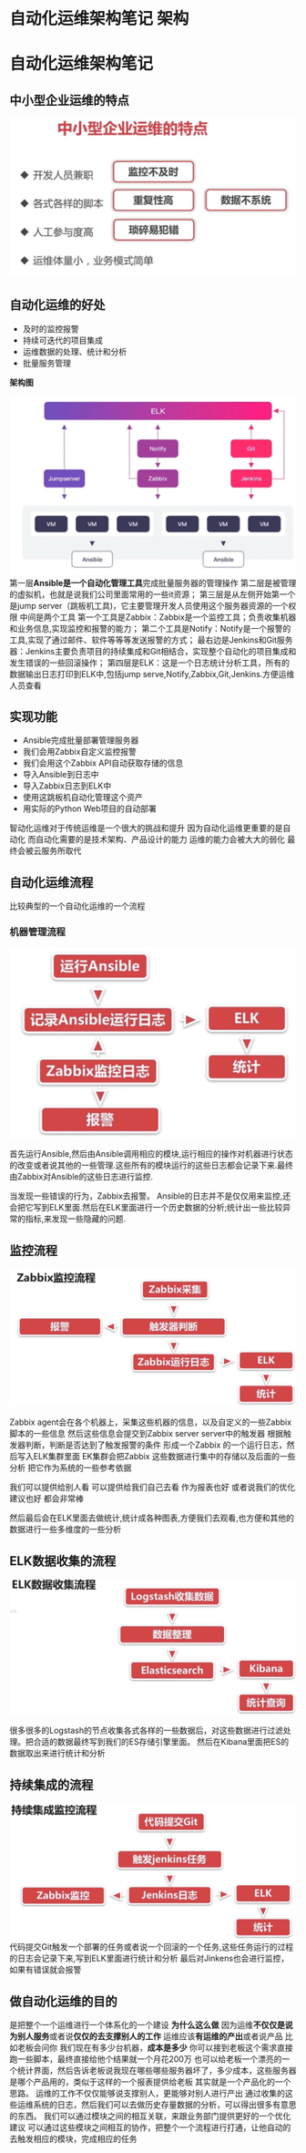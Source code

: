 # 自动化运维架构笔记 架构


# 自动化运维架构笔记

## 中小型企业运维的特点

![image-20221129221512935](../../images/自动化运维架构笔记-架构/image-20221129221512935.png)

## 自动化运维的好处

- 及时的监控报警
- 持续可迭代的项目集成
- 运维数据的处理、统计和分析
- 批量服务管理

**架构图**

![image-20221129221922965](../../images/自动化运维架构笔记-架构/image-20221129221922965.png)
第一层**Ansible是一个自动化管理工具**完成批量服务器的管理操作
第二层是被管理的虚拟机，也就是说我们公司里面常用的一些it资源；
第三层是从左侧开始第一个是jump server（跳板机工具)，它主要管理开发人员使用这个服务器资源的一个权限
中间是两个工具
第一个工具是Zabbix：Zabbix是一个监控工具；负责收集机器和业务信息,实现监控和报警的能力；
第二个工具是Notify：Notify是一个报警的工具,实现了通过邮件、软件等等等发送报警的方式；
最右边是Jenkins和Git服务器：Jenkins主要负责项目的持续集成和Git相结合，实现整个自动化的项目集成和发生错误的一些回滚操作；
第四层是ELK：这是一个日志统计分析工具，所有的数据输出日志打印到ELK中,包括jump serve,Notify,Zabbix,Git,Jenkins.方便运维人员查看

## 实现功能

- Ansible完成批量部署管理服务器
- 我们会用Zabbix自定义监控报警
- 我们会用这个Zabbix API自动获取存储的信息
- 导入Ansible到日志中
- 导入Zabbix日志到ELK中
- 使用这跳板机自动化管理这个资产
- 用实际的Python Web项目的自动部署

智动化运维对于传统运维是一个很大的挑战和提升
因为自动化运维更重要的是自动化
而自动化需要的是技术架构、产品设计的能力
运维的能力会被大大的弱化
最终会被云服务所取代

## 自动化运维流程

比较典型的一个自动化运维的一个流程

### 机器管理流程

![image-20221129224728316](../../images/自动化运维架构笔记-架构/image-20221129224728316.png)

首先运行Ansible,然后由Ansible调用相应的模块,运行相应的操作对机器进行状态的改变或者说其他的一些管理.这些所有的模块运行的这些日志都会记录下来.最终由Zabbix对Ansible的这些日志进行监控.

当发现一些错误的行为，Zabbix去报警。
Ansible的日志并不是仅仅用来监控,还会把它写到ELK里面.然后在ELK里面进行一个历史数据的分析;统计出一些比较异常的指标,来发现一些隐藏的问题.

## **监控流程**

![image-20221129225923712](../../images/自动化运维架构笔记-架构/image-20221129225923712.png)

Zabbix agent会在各个机器上，采集这些机器的信息，以及自定义的一些Zabbix脚本的一些信息
然后这些信息会提交到Zabbix server
server中的触发器 根据触发器判断，判断是否达到了触发报警的条件
形成一个Zabbix 的一个运行日志，然后写入ELK集群里面
EK集群会把Zabbix 这些数据进行集中的存储以及后面的一些分析
把它作为系统的一些参考依据

我们可以提供给别人看
可以提供给我们自己去看
作为报表也好
或者说我们的优化建议也好
都会非常棒

然后最后会在ELK里面去做统计,统计成各种图表,方便我们去观看,也方便和其他的数据进行一些多维度的一些分析

## ELK数据收集的流程

![image-20221129225954301](../../images/自动化运维架构笔记-架构/image-20221129225954301.png)

很多很多的Logstash的节点收集各式各样的一些数据后，对这些数据进行过滤处理。把合适的数据最终写到我们的ES存储引擎里面。
然后在Kibana里面把ES的数据取出来进行统计和分析

## 持续集成的流程

![image-20221129230224058](../../images/自动化运维架构笔记-架构/image-20221129230224058.png)
代码提交Git触发一个部署的任务或者说一个回滚的一个任务,这些任务运行的过程的日志会记录下来,写到ELK里面进行统计和分析
最后对Jinkens也会进行监控，如果有错误就会报警

## 做自动化运维的目的

是把整个一个运维进行一个体系化的一个建设
**为什么这么做**
因为运维**不仅仅是说为别人服务**或者说**仅仅的去支撑别人的工作**
运维应该**有运维的产出**或者说产品
比如老板会问你
我们现在有多少台机器，**成本是多少**
你可以接到老板这个需求直接跑一些脚本，最终直接给他个结果就一个月花200万
也可以给老板一个漂亮的一个统计界面，然后告诉老板说我现在哪些哪些服务器坏了，多少成本，这些服务器是哪个产品用的，类似于这样的一个报表提供给老板
其实就是一个产品化的一个思路。
运维的工作不仅仅能够说支撑别人，更能够对别人进行产出
通过收集的这些运维系统的日志，然后我们可以去做历史存量数据的分析，可以得出很多有意思的东西。
我们可以通过模块之间的相互关联，来跟业务部门提供更好的一个优化建议
可以通过这些模块之间相互的协作，把整个一个流程进行打通，让他自动的去触发相应的模块，完成相应的任务

